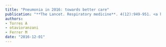 ```yaml
---
title: "Pneumonia in 2016: towards better care"
publication: "**The Lancet. Respiratory medicine**. 4(12):949-951. <a href='https://doi.org/10.1016/s2213-2600(16)30387-3' target='_blank' rel='noopener noreferrer'>10.1016/s2213-2600(16)30387-3</a>"
authors:
- Torres A
- otavioranzani
- Ferrer M
date: "2016-12-01"
---
```

